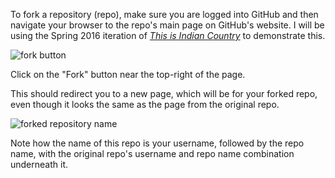 To fork a repository (repo), make sure you are logged into GitHub and then navigate your browser to the repo's main page on GitHub's website. I will be using the Spring 2016 iteration of [_This is Indian Country_](https://github.com/msu-anthropology/indian-country-ss16) to demonstrate this.

![fork button](https://github.com/msu-anthropology/daea-fs16/blob/master/wiki/fork.png)

Click on the "Fork" button near the top-right of the page.

This should redirect you to a new page, which will be for your forked repo, even though it looks the same as the page from the original repo.

![forked repository name](https://github.com/msu-anthropology/daea-fs16/blob/master/wiki/repo-name.png)

Note how the name of this repo is your username, followed by the repo name, with the original repo's username and repo name combination underneath it.